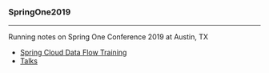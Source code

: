 ### SpringOne2019
---
Running notes on Spring One Conference 2019 at Austin, TX

* [Spring Cloud Data Flow Training](SpringCloudDataFlowTraining.md)
* [Talks](Talks.md)
